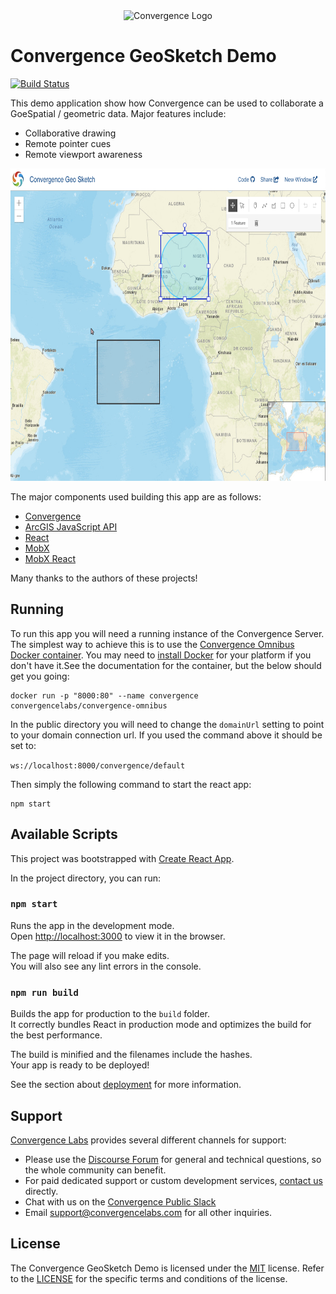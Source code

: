 <div align="center">
  <img alt="Convergence Logo" height="80" src="https://convergence.io/assets/img/convergence-logo.png" >
</div>

# Convergence GeoSketch Demo
[![Build Status](https://travis-ci.org/convergencelabs/geo-sketch-demo.svg?branch=master)](https://travis-ci.org/convergencelabs/geo-sketch-demo)

This demo application show how Convergence can be used to collaborate a GoeSpatial / geometric data. Major features include:

  * Collaborative drawing
  * Remote pointer cues
  * Remote viewport awareness

<div align="center">
  <img alt="screenshot" height="500" src="assets/screenshot.png" >
</div>

The major components used building this app are as follows:
  * [Convergence](https://convergence.io)
  * [ArcGIS JavaScript API](https://developers.arcgis.com/javascript/)
  * [React](https://reactjs.org/)
  * [MobX](https://mobx.js.org/)
  * [MobX React](https://mobx.js.org/)
  
Many thanks to the authors of these projects!

## Running
To run this app you will need a running instance of the Convergence Server. The simplest way to achieve this is to use the [Convergence Omnibus Docker container](https://hub.docker.com/r/convergencelabs/convergence-omnibus). You may need to [install Docker](https://docs.docker.com/get-docker/) for your platform if you don't have it.See the documentation for the container, but the below should get you going:  

```shell script
docker run -p "8000:80" --name convergence convergencelabs/convergence-omnibus
```

In the public directory you will need to change the `domainUrl` setting to point to your domain connection url.  If you used the command above it should be set to:

`ws://localhost:8000/convergence/default`

Then simply the following command to start the react app: 

```shell script
npm start
```


## Available Scripts
This project was bootstrapped with [Create React App](https://github.com/facebook/create-react-app).

In the project directory, you can run:

### `npm start`

Runs the app in the development mode.<br />
Open [http://localhost:3000](http://localhost:3000) to view it in the browser.

The page will reload if you make edits.<br />
You will also see any lint errors in the console.

### `npm run build`

Builds the app for production to the `build` folder.<br />
It correctly bundles React in production mode and optimizes the build for the best performance.

The build is minified and the filenames include the hashes.<br />
Your app is ready to be deployed!

See the section about [deployment](https://facebook.github.io/create-react-app/docs/deployment) for more information.


## Support
[Convergence Labs](https://convergencelabs.com) provides several different channels for support:

- Please use the [Discourse Forum](https://forum.convergence.io) for general and technical questions, so the whole community can benefit.
- For paid dedicated support or custom development services, [contact us](https://convergence.io/contact-sales/) directly.
- Chat with us on the [Convergence Public Slack](https://slack.convergence.io)
- Email <support@convergencelabs.com> for all other inquiries.

## License
The Convergence GeoSketch Demo is licensed under the [MIT](LICENSE) license. Refer to the [LICENSE](LICENSE) for the specific terms and conditions of the license.

